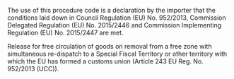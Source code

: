 The use of this procedure code is a declaration by the importer that the conditions laid down in Council Regulation (EU) No. 952/2013, Commission Delegated Regulation (EU) No. 2015/2446 and Commission Implementing Regulation (EU) No. 2015/2447 are met.

Release for free circulation of goods on removal from a free zone with simultaneous re-dispatch to a Special Fiscal Territory or other territory with which the EU has formed a customs union (Article 243 EU Reg. No. 952/2013 (UCC)).